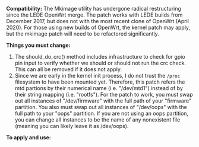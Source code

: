 **Compatibility:** The Mkimage utility has undergone radical restructuring since the LEDE OpenWrt merge. The patch works with LEDE builds from December 2017, but does not with the most recent clone of OpenWrt (April 2020). For those using new builds of OpenWrt, the kernel patch may apply, but the mkimage patch will need to be refactored significantly.

**Things you must change:** 
1. The should_do_crc() method includes infrastructure to check for gpio pin input to verify whether we should or should not run the crc check. This can all be removed if it does not apply. 
2. Since we are early in the kernel init process, I do not trust the `/proc` filesystem to have been mounted yet. Therefore, this patch refers the mtd partions by their numerical name (i.e. "/dev/mtd1") instead of by their string mapping (i.e. "rootfs"). For the patch to work, you must swap out all instances of "/dev/firmware" with the full path of your "firmware" partition. You also must swap out all instances of "/dev/oops" with the full path to your "oops" partition. If you are not using an oops partition, you can change all instances to be the name of any nonexistent file (meaning you can likely leave it as /dev/oops). 

**To apply and use:** 
